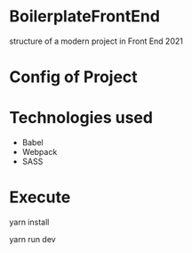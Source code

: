 # BoilerplateFrontEnd

structure of a modern project in Front End 2021

# Config of Project

# Technologies used

- Babel
- Webpack
- SASS

# Execute

yarn install

yarn run dev
